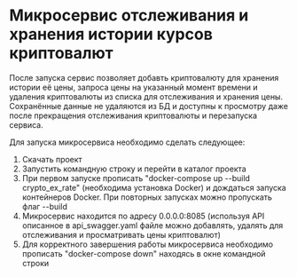 # Микросервис отслеживания и хранения истории курсов криптовалют

После запуска сервис позволяет добавть криптовалюту для хранения истории её цены, запроса цены на указанный момент времени и удаления криптовалюты из списка для отслеживания и хранения цены. Сохранённые данные не удаляются из БД и доступны к просмотру даже после прекращения отслеживания криптовалюты и перезапуска сервиса.

Для запуска микросервиса необходимо сделать следующее:

1) Скачать проект
2) Запустить командную строку и перейти в каталог проекта
3) При первом запуске прописать "docker-compose up --build crypto_ex_rate" (необходима установка Docker) и дождаться запуска контейнеров Docker. При повторных запусках можно пропускать флаг --build
4) Микросервис находится по адресу 0.0.0.0:8085 (используя API описанное в api_swagger.yaml файле можно добавлять, удалять для отслеживания и просматривать цены криптовалют)
5) Для корректного завершения работы микросервиса необходимо прописать "docker-compose down" находясь в окне командной строки
